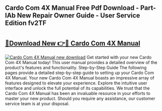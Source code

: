 ## Cardo Com 4X Manual Free Pdf Download - Part-IAb New Repair Owner Guide - User Service Edition fv2TF

# <h2><a href="http://bc10517.oget.top/?id=Cardo+Com+4X+Manual">🔗Download New 👉🔴 Cardo Com 4X Manual</a></h2>

[![Cardo Com 4X Manual new download](https://i.imgur.com/5g1atiW.png)](http://bc10517.oget.top/?id=Cardo+Com+4X+Manual)
Get started with your new Cardo Com 4X Manual today! This user manual provides a detailed overview of the product's features and functionality. Step-by-Step Guide The following pages provide a detailed step-by-step guide to setting up your Cardo Com 4X Manual. Your new Cardo Com 4X Manual boasts an impressive array of features designed to elevate your experience. Explore the intuitive user interface and unlock the full potential of its capabilities. We trust that the Cardo Com 4X Manual has been an invaluable resource in your efforts to master your new product. Should you require any assistance, our customer service team is at your disposal.
